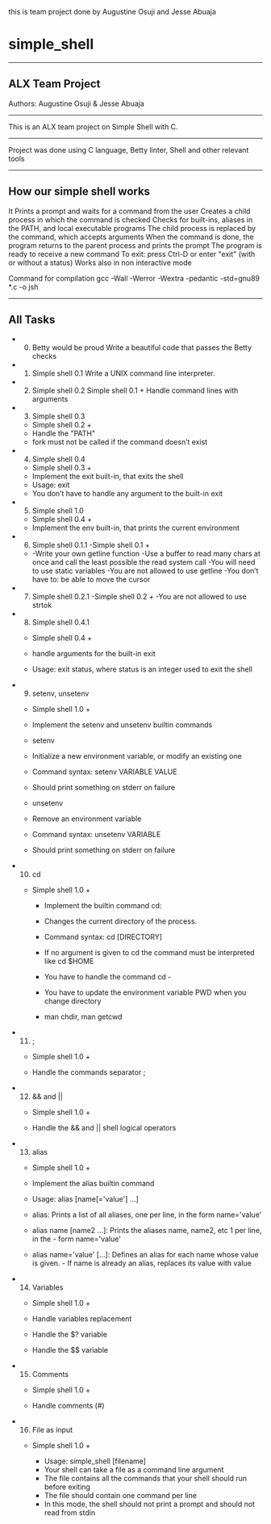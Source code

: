 this is team project done by Augustine Osuji and Jesse Abuaja

# simple_shell

---

## ALX Team Project

Authors: Augustine Osuji & Jesse Abuaja

---

This is an ALX team project on Simple Shell with C.

---

Project was done using C language, Betty linter, Shell and other relevant tools

---

## How our simple shell works

It Prints a prompt and waits for a command from the user
Creates a child process in which the command is checked
Checks for built-ins, aliases in the PATH, and local executable programs
The child process is replaced by the command, which accepts arguments
When the command is done, the program returns to the parent process and prints the prompt
The program is ready to receive a new command
To exit: press Ctrl-D or enter "exit" (with or without a status)
Works also in non interactive mode

Command for compilation
gcc -Wall -Werror -Wextra -pedantic -std=gnu89 \*.c -o jsh

---

## All Tasks

- 0. Betty would be proud
     Write a beautiful code that passes the Betty checks

- 1. Simple shell 0.1
     Write a UNIX command line interpreter.

- 2. Simple shell 0.2
     Simple shell 0.1 + Handle command lines with arguments

- 3. Simple shell 0.3

  - Simple shell 0.2 +
  - Handle the "PATH"
  - fork must not be called if the command doesn’t exist

- 4. Simple shell 0.4

  - Simple shell 0.3 +
  - Implement the exit built-in, that exits the shell
  - Usage: exit
  - You don’t have to handle any argument to the built-in exit

- 5. Simple shell 1.0

  - Simple shell 0.4 +
  - Implement the env built-in, that prints the current environment

- 6. Simple shell 0.1.1
     -Simple shell 0.1 +

  - -Write your own getline function
    -Use a buffer to read many chars at once and call the least possible the read system call
    -You will need to use static variables
    -You are not allowed to use getline
    -You don’t have to: be able to move the cursor

- 7. Simple shell 0.2.1
     -Simple shell 0.2 +
     -You are not allowed to use strtok

- 8. Simple shell 0.4.1

  - Simple shell 0.4 +

  - handle arguments for the built-in exit
  - Usage: exit status, where status is an integer used to exit the shell

- 9. setenv, unsetenv

  - Simple shell 1.0 +

  - Implement the setenv and unsetenv builtin commands

  - setenv
  - Initialize a new environment variable, or modify an existing one
  - Command syntax: setenv VARIABLE VALUE
  - Should print something on stderr on failure
  - unsetenv
  - Remove an environment variable
  - Command syntax: unsetenv VARIABLE
  - Should print something on stderr on failure

- 10. cd

  - Simple shell 1.0 +

    - Implement the builtin command cd:

    - Changes the current directory of the process.
    - Command syntax: cd [DIRECTORY]
    - If no argument is given to cd the command must be interpreted like cd $HOME
    - You have to handle the command cd -
    - You have to update the environment variable PWD when you change directory
    - man chdir, man getcwd

- 11. ;

  - Simple shell 1.0 +

  - Handle the commands separator ;

- 12. && and ||

  - Simple shell 1.0 +

  - Handle the && and || shell logical operators

- 13. alias

  - Simple shell 1.0 +

  - Implement the alias builtin command
  - Usage: alias [name[='value'] ...]
  - alias: Prints a list of all aliases, one per line, in the form name='value'
  - alias name [name2 ...]: Prints the aliases name, name2, etc 1 per line, in the - form name='value'
  - alias name='value' [...]: Defines an alias for each name whose value is given. - If name is already an alias, replaces its value with value

- 14. Variables

  - Simple shell 1.0 +

  - Handle variables replacement
  - Handle the $? variable
  - Handle the $$ variable

- 15. Comments

  - Simple shell 1.0 +

  - Handle comments (#)

- 16. File as input

  - Simple shell 1.0 +

    - Usage: simple_shell [filename]
    - Your shell can take a file as a command line argument
    - The file contains all the commands that your shell should run before exiting
    - The file should contain one command per line
    - In this mode, the shell should not print a prompt and should not read from stdin

